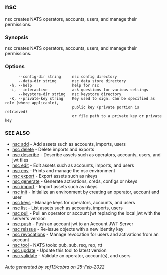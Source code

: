## nsc

nsc creates NATS operators, accounts, users, and manage their permissions.

### Synopsis

nsc creates NATS operators, accounts, users, and manage their permissions.

### Options

```
      --config-dir string     nsc config directory
      --data-dir string       nsc data store directory
  -h, --help                  help for nsc
  -i, --interactive           ask questions for various settings
      --keystore-dir string   nsc keystore directory
  -K, --private-key string    Key used to sign. Can be specified as role (where applicable),
                              public key (private portion is retrieved)
                              or file path to a private key or private key 
```

### SEE ALSO

* [nsc add](nsc_add.md)	 - Add assets such as accounts, imports, users
* [nsc delete](nsc_delete.md)	 - Delete imports and exports
* [nsc describe](nsc_describe.md)	 - Describe assets such as operators, accounts, users, and jwt files
* [nsc edit](nsc_edit.md)	 - Edit assets such as accounts, imports, and users
* [nsc env](nsc_env.md)	 - Prints and manage the nsc environment
* [nsc export](nsc_export.md)	 - Export assets such as nkeys
* [nsc generate](nsc_generate.md)	 - Generate activations, creds, configs or nkeys
* [nsc import](nsc_import.md)	 - Import assets such as nkeys
* [nsc init](nsc_init.md)	 - Initialize an environment by creating an operator, account and user
* [nsc keys](nsc_keys.md)	 - Manage keys for operators, accounts, and users
* [nsc list](nsc_list.md)	 - List assets such as accounts, imports, users
* [nsc pull](nsc_pull.md)	 - Pull an operator or account jwt replacing the local jwt with the server's version
* [nsc push](nsc_push.md)	 - Push an account jwt to an Account JWT Server
* [nsc reissue](nsc_reissue.md)	 - Re-issue objects with a new identity key
* [nsc revocations](nsc_revocations.md)	 - Manage revocation for users and activations from an account
* [nsc tool](nsc_tool.md)	 - NATS tools: pub, sub, req, rep, rtt
* [nsc update](nsc_update.md)	 - Update this tool to latest version
* [nsc validate](nsc_validate.md)	 - Validate an operator, account(s), and users

###### Auto generated by spf13/cobra on 25-Feb-2022
